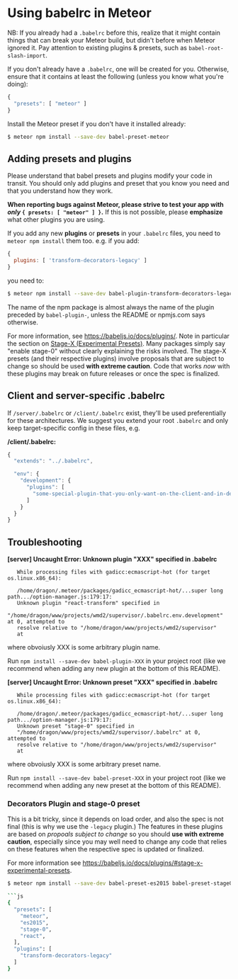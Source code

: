 # Using babelrc in Meteor

NB: If you already had a `.babelrc` before this, realize that it might contain
things that can break your Meteor build, but didn't before when Meteor ignored
it.  Pay attention to existing plugins & presets, such as `babel-root-slash-import`.

If you don't already have a `.babelrc`, one will be created for you.  Otherwise,
ensure that it contains at least the following (unless you know what you're doing):

```js
{
  "presets": [ "meteor" ]
}
```

Install the Meteor preset if you don't have it installed already:

```sh
$ meteor npm install --save-dev babel-preset-meteor
```

## Adding presets and plugins

Please understand that babel presets and plugins modify your code in transit.
You should only add plugins and preset that you know you need and that you
understand how they work.

**When reporting bugs against Meteor, please strive to test your app with
*only* `{ presets: [ "meteor" ] }`.**  If this is not possible, please
**emphasize** what other plugins you are using.

If you add any new **plugins** or **presets** in your `.babelrc` files, you
need to `meteor npm install` them too.  e.g. if you add:

```js
{
  plugins: [ 'transform-decorators-legacy' ]
}
```

you need to:

```sh
$ meteor npm install --save-dev babel-plugin-transform-decorators-legacy
```

The name of the npm package is almost always the name of the plugin preceded
by `babel-plugin-`, unless the README or npmjs.com says otherwise.

For more information, see https://babeljs.io/docs/plugins/.  Note in
particular the section on
[Stage-X (Experimental Presets)](https://babeljs.io/docs/plugins/#stage-x-experimental-presets).
Many packages simply say "enable stage-0" without clearly explaining the
risks involved.  The stage-X presets (and their respective plugins) involve
proposals that are subject to change so should be used **with extreme caution**.
Code that works *now* with these plugins may break on future releases or once
the spec is finalized.

## Client and server-specific .babelrc

If `/server/.babelrc` or `/client/.babelrc` exist, they'll be used
preferentially for these architectures.  We suggest you extend your
root `.babelrc` and only keep target-specific config in these files, e.g.

**/client/.babelrc:**

```js
{
  "extends": "../.babelrc",

  "env": {
    "development": {
      "plugins": [
        "some-special-plugin-that-you-only-want-on-the-client-and-in-devel"
      ]
    }
  }
}
```

## Troubleshooting

**[server] Uncaught Error: Unknown plugin "XXX" specified in .babelrc**

```
   While processing files with gadicc:ecmascript-hot (for target os.linux.x86_64):

   /home/dragon/.meteor/packages/gadicc_ecmascript-hot/...super long path.../option-manager.js:179:17:
   Unknown plugin "react-transform" specified in
   "/home/dragon/www/projects/wmd2/supervisor/.babelrc.env.development" at 0, attempted to
   resolve relative to "/home/dragon/www/projects/wmd2/supervisor"
   at
```

where obvoiusly XXX is some arbitrary plugin name.

Run `npm install --save-dev babel-plugin-XXX` in your project root (like we
recommend when adding any new plugin at the bottom of this README).

**[server] Uncaught Error: Unknown preset "XXX" specified in .babelrc**

```
   While processing files with gadicc:ecmascript-hot (for target os.linux.x86_64):

   /home/dragon/.meteor/packages/gadicc_ecmascript-hot/...super long path.../option-manager.js:179:17:
   Unknown preset "stage-0" specified in
   "/home/dragon/www/projects/wmd2/supervisor/.babelrc" at 0, attempted to
   resolve relative to "/home/dragon/www/projects/wmd2/supervisor"
   at
```

where obvoiusly XXX is some arbitrary preset name.

Run `npm install --save-dev babel-preset-XXX` in your project root (like we
recommend when adding any new preset at the bottom of this README).

### Decorators Plugin and stage-0 preset

This is a bit tricky, since it depends on load order, and also the spec is not
final (this is why we use the `-legacy` plugin.)  The features in these plugins
are based on *propoals subject to change* so you should **use with extreme
caution**, especially since you may well need to change any code that relies
on these features when the respective spec is updated or finalized.

For more information see https://babeljs.io/docs/plugins/#stage-x-experimental-presets.

```sh
$ meteor npm install --save-dev babel-preset-es2015 babel-preset-stage0

```js
{
  "presets": [
    "meteor",
    "es2015",
    "stage-0",
    "react",
  ],
  "plugins": [
    "transform-decorators-legacy"
  ]
}
```
